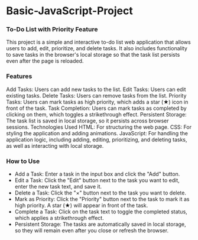 # Basic-JavaScript-Project

### To-Do List with Priority Feature
This project is a simple and interactive to-do list web application that allows users to add, edit, prioritize, and delete tasks. It also includes functionality to save tasks in the browser's local storage so that the task list persists even after the page is reloaded.

###       Features
Add Tasks: Users can add new tasks to the list.
Edit Tasks: Users can edit existing tasks.
Delete Tasks: Users can remove tasks from the list.
Priority Tasks: Users can mark tasks as high priority, which adds a star (★) icon in front of the task.
Task Completion: Users can mark tasks as completed by clicking on them, which toggles a strikethrough effect.
Persistent Storage: The task list is saved in local storage, so it persists across browser sessions.
Technologies Used
HTML: For structuring the web page.
CSS: For styling the application and adding animations.
JavaScript: For handling the application logic, including adding, editing, prioritizing, and deleting tasks, as well as interacting with local storage.

###      How to Use
* Add a Task: Enter a task in the input box and click the "Add" button.
* Edit a Task: Click the "Edit" button next to the task you want to edit, enter the new task text, and save it.
* Delete a Task: Click the "×" button next to the task you want to delete.
* Mark as Priority: Click the "Priority" button next to the task to mark it as high priority. A star (★) will appear in front of the task.
* Complete a Task: Click on the task text to toggle the completed status, which applies a strikethrough effect.
* Persistent Storage: The tasks are automatically saved in local storage, so they will remain even after you close or refresh the browser.
